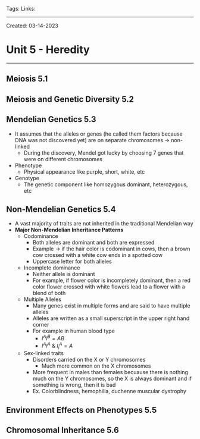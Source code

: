 Tags:
Links: 

---
Created: 03-14-2023
# Unit 5 - Heredity
---

## Meiosis 5.1

## Meiosis and Genetic Diversity 5.2

## Mendelian Genetics 5.3
- It assumes that the alleles or genes (he called them factors because DNA was not discovered yet) are on separate chromosomes → non-linked
	- During the discovery, Mendel got lucky by choosing 7 genes that were on different chromosomes
- Phenotype
	- Physical appearance like purple, short, white, etc
- Genotype
	- The genetic component like homozygous dominant, heterozygous, etc
## Non-Mendelian Genetics 5.4
- A vast majority of traits are not inherited in the traditional Mendelian way
- **Major Non-Mendelian Inheritance Patterns**
	- Codominance
		- Both alleles are dominant and both are expressed
		- Example → if the hair color is codominant in cows, then a brown cow crossed with a white cow ends in a spotted cow
		- Uppercase letter for both alleles
	- Incomplete dominance
		- Neither allele is dominant
		- For example, if flower color is incompletely dominant, then a red color flower crossed with white flowers lead to a flower with a blend of both
	- Multiple Alleles
		- Many genes exist in multiple forms and are said to have multiple alleles
		- Alleles are written as a small superscript in the upper right hand corner
		- For example in human blood type
			- $I^AI^B=AB$
			- $I^AI^A$ & $I^A_i=A$
	- Sex-linked traits
		- Disorders carried on the X or Y chromosomes
			- Much more common on the X chromosomes
		- More frequent in males than females becuause there is nothing much on the Y chromosomes, so the X is always dominant and if something is wrong, then it is bad
		- Ex. Colorblindness, hemophilia, duchenne muscular dystrophy
## Environment Effects on Phenotypes 5.5

## Chromosomal Inheritance 5.6
